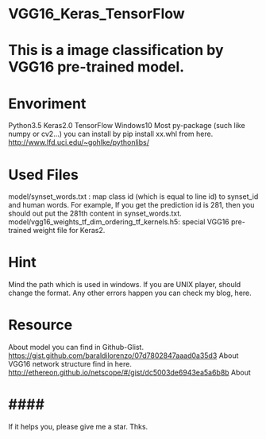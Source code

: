 VGG16_Keras_TensorFlow
====  
# This is a image classification by VGG16 pre-trained model.

# Envoriment #
  Python3.5
  Keras2.0
  TensorFlow
  Windows10
  Most py-package (such like numpy or cv2...) you can install by pip install xx.whl from here. http://www.lfd.uci.edu/~gohlke/pythonlibs/

# Used Files #
  model/synset_words.txt : map class id (which is equal to line id) to synset_id and human words.
                           For example, If you get the prediction id is 281, then you should out put the 281th content in synset_words.txt.
  model/vgg16_weights_tf_dim_ordering_tf_kernels.h5: special VGG16 pre-trained weight file for Keras2.

# Hint #
  Mind the path which is used in windows. If you are UNIX player, should change the format.
  Any other errors happen you can check my blog, here.

# Resource #
  About model you can find in Github-Glist. https://gist.github.com/baraldilorenzo/07d7802847aaad0a35d3
  About VGG16 network structure find in here. http://ethereon.github.io/netscope/#/gist/dc5003de6943ea5a6b8b
  About

# #### #
  If it helps you, please give me a star. Thks.
